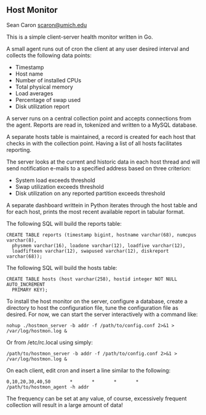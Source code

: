 Host Monitor
------------

Sean Caron
scaron@umich.edu

This is a simple client-server health monitor written in Go.

A small agent runs out of cron the client at any user desired interval and
collects the following data points:

* Timestamp
* Host name
* Number of installed CPUs
* Total physical memory
* Load averages
* Percentage of swap used
* Disk utilization report

A server runs on a central collection point and accepts connections from the
agent. Reports are read in, tokenized and written to a MySQL database.

A separate hosts table is maintained, a record is created for each host that
checks in with the collection point. Having a list of all hosts facilitates
reporting.

The server looks at the current and historic data in each host thread and will
send notification e-mails to a specified address based on three criterion:

* System load exceeds threshold
* Swap utilization exceeds threshold
* Disk utilization on any reported partition exceeds threshold

A separate dashboard writtein in Python iterates through the host table and
for each host, prints the most recent available report in tabular format.

The following SQL will build the reports table:

```
CREATE TABLE reports (timestamp bigint, hostname varchar(68), numcpus varchar(8),
  physmem varchar(16), loadone varchar(12), loadfive varchar(12),
  loadfifteen varchar(12), swapused varchar(12), diskreport varchar(68));
```

The following SQL will build the hosts table:

```
CREATE TABLE hosts (host varchar(258), hostid integer NOT NULL AUTO_INCREMENT
  PRIMARY KEY);
```

To install the host monitor on the server, configure a database, create a directory
to host the configuration file, tune the configuration file as desired. For now, we
can start the server interactively with a command like:

```
nohup ./hostmon_server -b addr -f /path/to/config.conf 2>&1 > /var/log/hostmon.log &
```

Or from /etc/rc.local using simply:

```
/path/to/hostmon_server -b addr -f /path/to/config.conf 2>&1 > /var/log/hostmon.log &
```

On each client, edit cron and insert a line similar to the following:

```
0,10,20,30,40,50       *       *       *       *       /path/to/hostmon_agent -h addr
```

The frequency can be set at any value, of course, excessively frequent collection will
result in a large amount of data!

